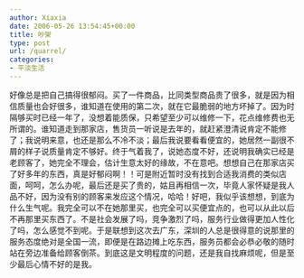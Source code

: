 ```yaml
---
author: Xiaxia
date: 2006-05-26 13:54:45+00:00
title: 吵架
type: post
url: /quarrel/
categories:
- 平淡生活
---
```


好像总是把自己搞得很郁闷。买了一件商品，比同类型商品贵了很多，就是因为相信质量也会好很多，谁知道在使用的第二次，就在它最脆弱的地方坏掉了。因为时隔够买时已经一年了，没想着能质保，只希望至少可以维修一下，花点维修费也无所谓的。谁知道走到那家店，售货员一听说是去年的，就赶紧澄清说肯定不能修了；我说明来意，也还是那么不冷不淡；最后我说要看看便宜的，她居然一副很不屑的样子说质量肯定不够好。终于气着我了，说她态度不好，还说明我确实已经是老顾客了，她完全不理会，估计生意太好的缘故，不在意吧。想想自己在那家店买了好多年的东西，真是好郁闷啊！！可是附近暂时没有找到合适我消费的类似店面，呵呵，怎么办呢，最后还是买了贵的，姑且再相信一次，毕竟人家怀疑是我人品不好，因为没有别的顾客来发应这个情况，哈哈！好吧，我似乎该想想，到底为什么生气呢。我完全可以不在她那里买，也完全可以买便宜点的，也可以从此以后不再那里买东西了。不是社会发展了吗，竞争激烈了吗，服务行业做得更加人性化了吗，怎么感觉不到呢。于是联想到这次去广东，深圳的人总是很得意的说那里的服务态度绝对是全国一流，即便是在路边摊上吃东西，服务员都会必恭必敬的随时站在旁边准备给顾客倒茶。到底这是文明程度的问题，还是我自找麻烦呢，但是至少最后心情不好的是我。
